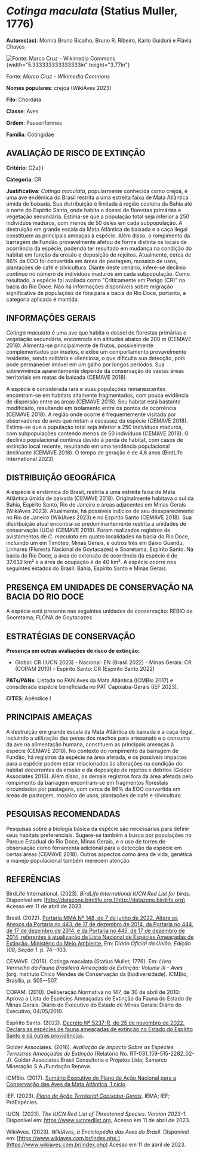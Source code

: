 # *Cotinga maculata* (Statius Muller, 1776)

**Autores(as)**: Monira Bruno Bicalho, Bruno R. Ribeiro, Karlo Guidoni e Flávia Chaves

![Fonte: Marco Cruz - Wikimedia Commons](media/rId20.jpg){width="5.333333333333333in" height="3.77in"}

Fonte: *Marco Cruz - Wikimedia Commons*

**Nomes populares**: crejoá (WikiAves 2023)

**Filo**: Chordata

**Classe**: Aves

**Ordem**: Passeriformes

**Família**: Cotingidae

## AVALIAÇÃO DE RISCO DE EXTINÇÃO

**Critério**: C2a(i)

**Categoria**: CR

**Justificativa**: *Cotinga maculata*, popularmente conhecida como crejoá, é uma ave endêmica do Brasil restrita a uma estreita faixa de Mata Atlântica úmida de baixada. Sua distribuição é limitada à região costeira da Bahia até o norte do Espírito Santo, onde habita o dossel de florestas primárias e vegetação secundária. Estima-se que a população total seja inferior a 250 indivíduos maduros, com menos de 50 deles em cada subpopulação. A destruição em grande escala da Mata Atlântica de baixada e a caça ilegal constituem as principais ameaças à espécie. Além disso, o rompimento da barragem de Fundão provavelmente afetou de forma distinta os locais de ocorrência da espécie, podendo ter resultado em mudança na condição do habitat em função da erosão e deposição de rejeitos. Atualmente, cerca de 86% da EOO foi convertida em áreas de pastagem, mosaico de usos, plantações de café e silvicultura. Diante deste cenário, infere-se declínio
contínuo no número de indivíduos maduros em cada subpopulação. Como resultado, a espécie foi avaliada como "Criticamente em Perigo (CR)" na bacia do Rio Doce. Não há informações disponíveis sobre migração significativa de populações de fora para a bacia do Rio Doce, portanto, a categoria aplicada é mantida.

## INFORMAÇÕES GERAIS

*Cotinga maculata* é uma ave que habita o dossel de florestas primárias e vegetação secundária, encontrada em altitudes abaixo de 200 m (CEMAVE 2018). Alimenta-se principalmente de frutos, possivelmente complementados por insetos, e exibe um comportamento provavelmente residente, sendo solitária e silenciosa, o que dificulta sua detecção, pois pode permanecer imóvel em um galho por longos períodos. Sua sobrevivência aparentemente depende da conservação de vastas áreas territoriais em matas de baixada (CEMAVE 2018).

A espécie é considerada rara e suas populações remanescentes encontram-se em habitats altamente fragmentados, com pouca evidência de dispersão entre as áreas (CEMAVE 2018). Seu habitat está bastante modificado, resultando em isolamento entre os pontos de ocorrência (CEMAVE 2018). A região onde ocorre é frequentemente visitada por observadores de aves que notam a escassez da espécie (CEMAVE 2018).  Estima-se que a população total seja inferior a 250 indivíduos maduros, com subpopulações contendo menos de 50 indivíduos (CEMAVE 2018). O declínio populacional continua devido à perda de habitat, com casos de extinção local recente, resultando em uma tendência populacional declinante (CEMAVE 2018). O tempo de geração é de 4,6 anos (BirdLife International 2023).

## DISTRIBUIÇÃO GEOGRÁFICA

A espécie é endêmica do Brasil, restrita a uma estreita faixa de Mata Atlântica úmida de baixada (CEMAVE 2018). Originalmente habitava o sul da Bahia, Espírito Santo, Rio de Janeiro e áreas adjacentes em Minas Gerais (WikiAves 2023). Atualmente, há possíveis indícios de seu desaparecimento no Rio de Janeiro (WikiAves 2023) e no Espírito Santo (CEMAVE 2018). Sua distribuição atual encontra-se predominantemente restrita a unidades de conservação (UCs) (CEMAVE 2018). Foram realizados registros de avistamentos de *C. maculata* em quatro localidades na bacia do Rio Doce, incluindo um em Timóteo, Minas Gerais, e outros três em Baixo Guandu, Linhares (Floresta Nacional de Goytacazes) e Sooretama, Espírito Santo. Na bacia do Rio Doce, a área de extensão de ocorrência da espécie é de 37.632 km² e a área de ocupação é de 40 km². A espécie ocorre nos seguintes estados do Brasil: Bahia, Espírito Santo e Minas Gerais.

## PRESENÇA EM UNIDADES DE CONSERVAÇÃO NA BACIA DO RIO DOCE

A espécie está presente nas seguintes unidades de conservação: REBIO de Sooretama; FLONA de Goytacazes

## ESTRATÉGIAS DE CONSERVAÇÃO

**Presença em outras avaliações de risco de extinção:**

-   Global: CR (IUCN 2023) -   Nacional: EN (Brasil 2022) -   Minas Gerais: CR (COPAM 2010) -   Espírito Santo: CR (Espírito Santo 2022)

**PATs/PANs**: Listada no PAN Aves da Mata Atlântica (ICMBio 2017) e considerada espécie beneficiada no PAT Capixaba-Gerais (IEF 2023).

**CITES**: Apêndice I

## PRINCIPAIS AMEAÇAS

A destruição em grande escala da Mata Atlântica de baixada e a caça ilegal, incluindo a utilização das penas dos machos para artesanato e o consumo da ave na alimentação humana, constituem as principais ameaças à espécie (CEMAVE 2018). No contexto do rompimento da barragem de Fundão, há registros da espécie na área afetada, e os possíveis impactos para a espécie podem estar relacionados às alterações na condição do habitat decorrentes da erosão e da deposição de rejeitos e detritos (Golder Associates 2016). Além disso, os demais registros fora da área afetada pelo rompimento da barragem encontram-se em fragmentos florestais circundados por pastagens, com cerca de 86% da EOO convertida em áreas de pastagem, mosaico de usos, plantações de café e silvicultura.

## PESQUISAS RECOMENDADAS

Pesquisas sobre a biologia básica da espécie são necessárias para definir seus habitats preferenciais. Sugere-se também a busca por populações no Parque Estadual do Rio Doce, Minas Gerais, e o uso de torres de observação como ferramenta adicional para a detecção da espécie em certas áreas (CEMAVE 2018). Outros aspectos como área de vida, genética e manejo populacional também merecem atenção.

## REFERÊNCIAS

BirdLife International. (2023). *BirdLife International IUCN Red List for birds*. Disponível em: [http://datazone.birdlife.org.](http://datazone.birdlife.org) Acesso em 11 de abril de 2023.

Brasil. (2022). [Portaria MMA Nº 148, de 7 de junho de 2022. Altera os Anexos da Portaria no 443, de 17 de dezembro de 2014, da Portaria no 444, de 17 de dezembro de 2014, e da Portaria no 445, de 17 de dezembro de 2014, referentes à atualização da Lista Nacional de Espécies Ameaçadas de Extinção. Ministério do Meio Ambiente.](https://in.gov.br/en/web/dou/-/portaria-mma-n-148-de-7-de-junho-de-2022-406272733) Em: *Diário Oficial da União, Edição 108, Seção 1*. p. 74--103.

CEMAVE. (2018). Cotinga maculata (Statius Muller, 1776). Em: *Livro Vermelho da Fauna Brasileira Ameaçada de Extinção: Volume III - Aves* (org. Instituto Chico Mendes de Conservação da Biodiversidade). ICMBio, Brasília, p. 505--507.

COPAM. (2010). Deliberação Normativa no 147, de 30 de abril de 2010: Aprova a Lista de Espécies Ameaçadas de Extinção da Fauna do Estado de Minas Gerais. Diário do Executivo do Estado de Minas Gerais: Diário do Executivo, 04/05/2010.

Espírito Santo. (2022). [Decreto Nº 5237-R, de 25 de novembro de 2022.  Declara as espécies de fauna ameaçadas de extinção no Estado do Espírito Santo e dá outras providências](https://iema.es.gov.br/Media/iema/FAUNA/Decreto%205237-R_2022_25-Nov%20-%20Fauna%20(s-peixes)%20-%20Lista%20de%20Esp%C3%A9cies%20Amea%C3%A7adas%20de%20Extin%C3%A7%C3%A3o.pdf).

Golder Associates. (2016). *Avaliação de Impacto Sobre as Espécies Terrestres Ameaçadas de Extinção* (Relatório No.  RT-031_159-515-2282_02-J). Golder Associates Brasil Consultoria e Projetos Ltda; Samarco Mineração S.A./Fundação Renova.

ICMBio. (2017). [Sumário Executivo do Plano de Ação Nacional para a Conservação das Aves da Mata Atlântica, 1 ciclo](https://www.gov.br/icmbio/pt-br/assuntos/biodiversidade/pan/pan-aves-da-mata-atlantica).

IEF. (2023). [*Plano de Ação Territorial Capixaba-Gerais*](http://www.ief.mg.gov.br/biodiversidade/-planodeacaoterritorialcapixabagerais).  IEMA; IEF; PróEspécies.

IUCN. (2023). *The IUCN Red List of Threatened Species. Version 2023-1.* Disponível em: <https://www.iucnredlist.org.> Acesso em 11 de abril de 2023.

WikiAves. (2023). *WikiAves, a Enciclopédia das Aves do Brasil*.  Disponível em: [https://www.wikiaves.com.br/index.php.](https://www.wikiaves.com.br/index.php) Acesso em 11 de abril de 2023.
